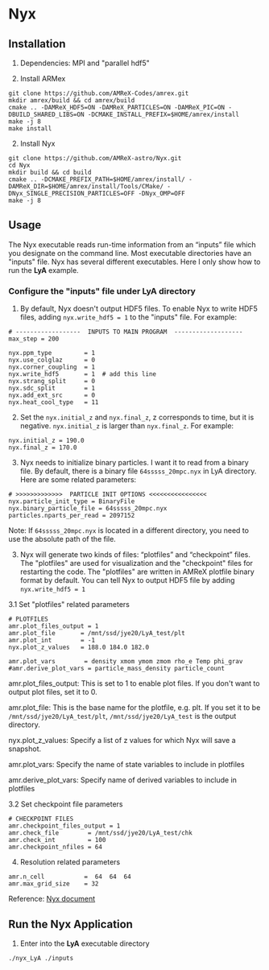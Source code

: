 # Nyx

## Installation

1. Dependencies: MPI and "parallel hdf5"

2. Install ARMex

```
git clone https://github.com/AMReX-Codes/amrex.git
mkdir amrex/build && cd amrex/build
cmake .. -DAMReX_HDF5=ON -DAMReX_PARTICLES=ON -DAMReX_PIC=ON -DBUILD_SHARED_LIBS=ON -DCMAKE_INSTALL_PREFIX=$HOME/amrex/install
make -j 8
make install
```

2. Install Nyx

```
git clone https://github.com/AMReX-astro/Nyx.git
cd Nyx
mkdir build && cd build
cmake .. -DCMAKE_PREFIX_PATH=$HOME/amrex/install/ -DAMReX_DIR=$HOME/amrex/install/Tools/CMake/ -DNyx_SINGLE_PRECISION_PARTICLES=OFF -DNyx_OMP=OFF
make -j 8
```

## Usage

The Nyx executable reads run-time information from an “inputs” file which you designate on the command line. Most executable directories have an "inputs" file. Nyx has several different executables. Here I only show how to run the **LyA** example.

### Configure the "inputs" file under **LyA** directory

1. By default, Nyx doesn't output HDF5 files. To enable Nyx to write HDF5 files, adding `nyx.write_hdf5 = 1` to the "inputs" file. For example:

```
# ------------------  INPUTS TO MAIN PROGRAM  -------------------
max_step = 200

nyx.ppm_type         = 1
nyx.use_colglaz      = 0
nyx.corner_coupling  = 1
nyx.write_hdf5       = 1  # add this line
nyx.strang_split     = 0
nyx.sdc_split        = 1
nyx.add_ext_src      = 0
nyx.heat_cool_type   = 11
```

2. Set the `nyx.initial_z` and `nyx.final_z`, z corresponds to time, but it is negative. `nyx.initial_z` is larger than `nyx.final_z`. For example:

```
nyx.initial_z = 190.0
nyx.final_z = 170.0
```

3. Nyx needs to initialize binary particles. I want it to read from a binary file. By default, there is a binary file `64sssss_20mpc.nyx` in LyA directory. Here are some related parameters:

```
# >>>>>>>>>>>>>  PARTICLE INIT OPTIONS <<<<<<<<<<<<<<<<
nyx.particle_init_type = BinaryFile
nyx.binary_particle_file = 64sssss_20mpc.nyx
particles.nparts_per_read = 2097152
```

Note: If `64sssss_20mpc.nyx` is located in a different directory, you need to use the absolute path of the file.

3. Nyx will generate two kinds of files: “plotfiles” and “checkpoint” files. The "plotfiles" are used for visualization and the "checkpoint" files for restarting the code. The "plotfiles" are written in AMReX plotfile binary format by default. You can tell Nyx to output HDF5 file by adding `nyx.write_hdf5 = 1`

3.1 Set "plotfiles" related parameters

```
# PLOTFILES
amr.plot_files_output = 1
amr.plot_file       = /mnt/ssd/jye20/LyA_test/plt
amr.plot_int        = -1
nyx.plot_z_values   = 188.0 184.0 182.0

amr.plot_vars        = density xmom ymom zmom rho_e Temp phi_grav
#amr.derive_plot_vars = particle_mass_density particle_count
```

amr.plot_files_output: This is set to 1 to enable plot files. If you don't want to output plot files, set it to 0.

amr.plot_file: This is the base name for the plotfile, e.g. plt. If you set it to be `/mnt/ssd/jye20/LyA_test/plt`, `/mnt/ssd/jye20/LyA_test` is the output directory.

nyx.plot_z_values: Specify a list of z values for which Nyx will save a snapshot.

amr.plot_vars: Specify the name of state variables to include in plotfiles

amr.derive_plot_vars: Specify name of derived variables to include in plotfiles

3.2 Set checkpoint file parameters

```
# CHECKPOINT FILES
amr.checkpoint_files_output = 1
amr.check_file        = /mnt/ssd/jye20/LyA_test/chk
amr.check_int         = 100
amr.checkpoint_nfiles = 64
```

4. Resolution related parameters

```
amr.n_cell           =  64  64  64
amr.max_grid_size    = 32
```

Reference: [Nyx document](https://amrex-astro.github.io/Nyx/docs_html/NyxInputs.html#examples-of-usage-2)

## Run the Nyx Application

1. Enter into the **LyA** executable directory

```
./nyx_LyA ./inputs
```
